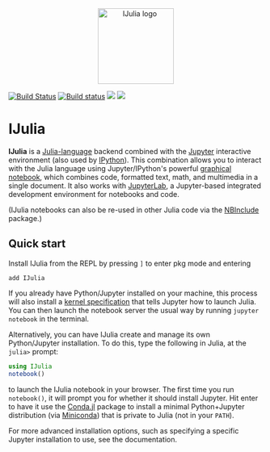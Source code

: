 <div align="center"><img src="deps/ijulialogo.png" alt="IJulia logo" width="150"/></div>

[![Build Status](https://api.travis-ci.org/JuliaLang/IJulia.jl.svg)](https://travis-ci.org/JuliaLang/IJulia.jl)
[![Build status](https://ci.appveyor.com/api/projects/status/aaw818ykpducu6ue?svg=true)](https://ci.appveyor.com/project/StevenGJohnson/ijulia-jl)
[![](https://img.shields.io/badge/docs-stable-blue.svg)](https://JuliaLang.github.io/IJulia.jl/stable)
[![](https://img.shields.io/badge/docs-latest-blue.svg)](https://JuliaLang.github.io/IJulia.jl/latest)


# IJulia

**IJulia** is a [Julia-language](http://julialang.org/) backend
combined with the [Jupyter](http://jupyter.org/) interactive
environment (also used by [IPython](http://ipython.org/)).  This
combination allows you to interact with the Julia language using
Jupyter/IPython's powerful [graphical
notebook](http://ipython.org/notebook.html), which combines code,
formatted text, math, and multimedia in a single document.  It
also works with [JupyterLab](https://jupyterlab.readthedocs.io/en/stable/), a Jupyter-based
integrated development environment for notebooks and code.

(IJulia notebooks can also be re-used in other Julia code via
the [NBInclude](https://github.com/stevengj/NBInclude.jl) package.)


## Quick start

Install IJulia from the REPL by pressing `]` to enter pkg mode and entering

```
add IJulia
```

If you already have Python/Jupyter installed on your machine, this process will also install a
[kernel specification](https://jupyter-client.readthedocs.io/en/latest/kernels.html#kernelspecs)
that tells Jupyter how to launch Julia. You can then launch the notebook server the usual
way by running `jupyter notebook` in the terminal.

Alternatively, you can have IJulia create and manage its own Python/Jupyter installation.
To do this, type the following in Julia, at the `julia>` prompt:

```julia
using IJulia
notebook()
```

to launch the IJulia notebook in your browser.
The first time you run `notebook()`, it will prompt you
for whether it should install Jupyter.  Hit enter to
have it use the [Conda.jl](https://github.com/Luthaf/Conda.jl)
package to install a minimal Python+Jupyter distribution (via
[Miniconda](http://conda.pydata.org/docs/install/quick.html)) that is
private to Julia (not in your `PATH`).

For more advanced installation options, such as specifying a specific Jupyter
installation to use, see the documentation.
